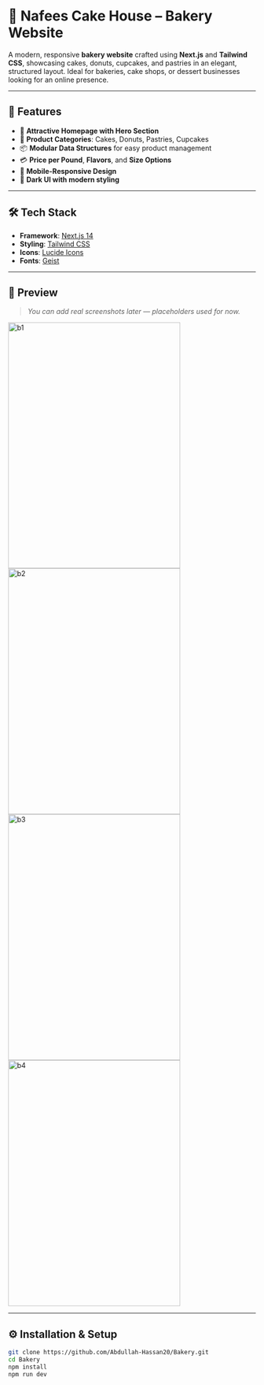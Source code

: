 # 🎂 Nafees Cake House – Bakery Website

A modern, responsive **bakery website** crafted using **Next.js** and **Tailwind CSS**, showcasing cakes, donuts, cupcakes, and pastries in an elegant, structured layout. Ideal for bakeries, cake shops, or dessert businesses looking for an online presence.

---

## 🍰 Features

- 🎨 **Attractive Homepage with Hero Section**
- 🧁 **Product Categories**: Cakes, Donuts, Pastries, Cupcakes
- 📦 **Modular Data Structures** for easy product management
- 💳 **Price per Pound**, **Flavors**, and **Size Options**
- 📱 **Mobile-Responsive Design**
- 🌙 **Dark UI with modern styling**

---

## 🛠️ Tech Stack

- **Framework**: [Next.js 14](https://nextjs.org/)
- **Styling**: [Tailwind CSS](https://tailwindcss.com/)
- **Icons**: [Lucide Icons](https://lucide.dev/)
- **Fonts**: [Geist](https://vercel.com/fonts/geist)

---

## 📸 Preview

> _You can add real screenshots later — placeholders used for now._

<img width="350" height="500" alt="b1" src="https://github.com/user-attachments/assets/4fd6a33b-651e-4c78-9477-fc5279924da5" />
<img width="350" height="500" alt="b2" src="https://github.com/user-attachments/assets/f13243eb-bca4-40d2-b231-c23b00e45b4f" />
<img width="350" height="500" alt="b3" src="https://github.com/user-attachments/assets/4024aeab-fdb0-4c59-ad4e-219540c2431a" />
<img width="350" height="500" alt="b4" src="https://github.com/user-attachments/assets/cf3d72a1-8ad7-48cb-845e-fc5b91d363f4" />


---

## ⚙️ Installation & Setup

```bash
git clone https://github.com/Abdullah-Hassan20/Bakery.git
cd Bakery
npm install
npm run dev

